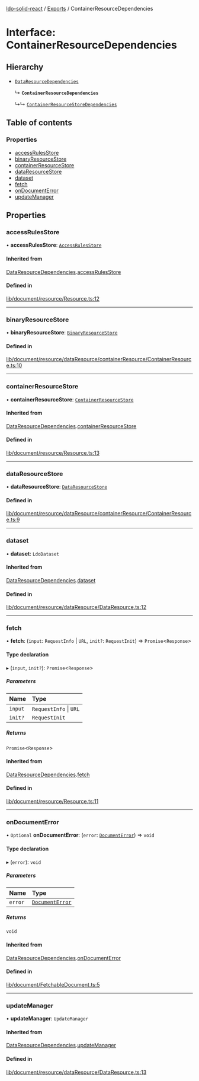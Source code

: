 [ldo-solid-react](../README.md) / [Exports](../modules.md) / ContainerResourceDependencies

# Interface: ContainerResourceDependencies

## Hierarchy

- [`DataResourceDependencies`](DataResourceDependencies.md)

  ↳ **`ContainerResourceDependencies`**

  ↳↳ [`ContainerResourceStoreDependencies`](ContainerResourceStoreDependencies.md)

## Table of contents

### Properties

- [accessRulesStore](ContainerResourceDependencies.md#accessrulesstore)
- [binaryResourceStore](ContainerResourceDependencies.md#binaryresourcestore)
- [containerResourceStore](ContainerResourceDependencies.md#containerresourcestore)
- [dataResourceStore](ContainerResourceDependencies.md#dataresourcestore)
- [dataset](ContainerResourceDependencies.md#dataset)
- [fetch](ContainerResourceDependencies.md#fetch)
- [onDocumentError](ContainerResourceDependencies.md#ondocumenterror)
- [updateManager](ContainerResourceDependencies.md#updatemanager)

## Properties

### accessRulesStore

• **accessRulesStore**: [`AccessRulesStore`](../classes/AccessRulesStore.md)

#### Inherited from

[DataResourceDependencies](DataResourceDependencies.md).[accessRulesStore](DataResourceDependencies.md#accessrulesstore)

#### Defined in

[lib/document/resource/Resource.ts:12](https://github.com/o-development/ldo-solid-react/blob/29a7f21/lib/document/resource/Resource.ts#L12)

___

### binaryResourceStore

• **binaryResourceStore**: [`BinaryResourceStore`](../classes/BinaryResourceStore.md)

#### Defined in

[lib/document/resource/dataResource/containerResource/ContainerResource.ts:10](https://github.com/o-development/ldo-solid-react/blob/29a7f21/lib/document/resource/dataResource/containerResource/ContainerResource.ts#L10)

___

### containerResourceStore

• **containerResourceStore**: [`ContainerResourceStore`](../classes/ContainerResourceStore.md)

#### Inherited from

[DataResourceDependencies](DataResourceDependencies.md).[containerResourceStore](DataResourceDependencies.md#containerresourcestore)

#### Defined in

[lib/document/resource/Resource.ts:13](https://github.com/o-development/ldo-solid-react/blob/29a7f21/lib/document/resource/Resource.ts#L13)

___

### dataResourceStore

• **dataResourceStore**: [`DataResourceStore`](../classes/DataResourceStore.md)

#### Defined in

[lib/document/resource/dataResource/containerResource/ContainerResource.ts:9](https://github.com/o-development/ldo-solid-react/blob/29a7f21/lib/document/resource/dataResource/containerResource/ContainerResource.ts#L9)

___

### dataset

• **dataset**: `LdoDataset`

#### Inherited from

[DataResourceDependencies](DataResourceDependencies.md).[dataset](DataResourceDependencies.md#dataset)

#### Defined in

[lib/document/resource/dataResource/DataResource.ts:12](https://github.com/o-development/ldo-solid-react/blob/29a7f21/lib/document/resource/dataResource/DataResource.ts#L12)

___

### fetch

• **fetch**: (`input`: `RequestInfo` \| `URL`, `init?`: `RequestInit`) => `Promise`<`Response`\>

#### Type declaration

▸ (`input`, `init?`): `Promise`<`Response`\>

##### Parameters

| Name | Type |
| :------ | :------ |
| `input` | `RequestInfo` \| `URL` |
| `init?` | `RequestInit` |

##### Returns

`Promise`<`Response`\>

#### Inherited from

[DataResourceDependencies](DataResourceDependencies.md).[fetch](DataResourceDependencies.md#fetch)

#### Defined in

[lib/document/resource/Resource.ts:11](https://github.com/o-development/ldo-solid-react/blob/29a7f21/lib/document/resource/Resource.ts#L11)

___

### onDocumentError

• `Optional` **onDocumentError**: (`error`: [`DocumentError`](../classes/DocumentError.md)) => `void`

#### Type declaration

▸ (`error`): `void`

##### Parameters

| Name | Type |
| :------ | :------ |
| `error` | [`DocumentError`](../classes/DocumentError.md) |

##### Returns

`void`

#### Inherited from

[DataResourceDependencies](DataResourceDependencies.md).[onDocumentError](DataResourceDependencies.md#ondocumenterror)

#### Defined in

[lib/document/FetchableDocument.ts:5](https://github.com/o-development/ldo-solid-react/blob/29a7f21/lib/document/FetchableDocument.ts#L5)

___

### updateManager

• **updateManager**: `UpdateManager`

#### Inherited from

[DataResourceDependencies](DataResourceDependencies.md).[updateManager](DataResourceDependencies.md#updatemanager)

#### Defined in

[lib/document/resource/dataResource/DataResource.ts:13](https://github.com/o-development/ldo-solid-react/blob/29a7f21/lib/document/resource/dataResource/DataResource.ts#L13)
